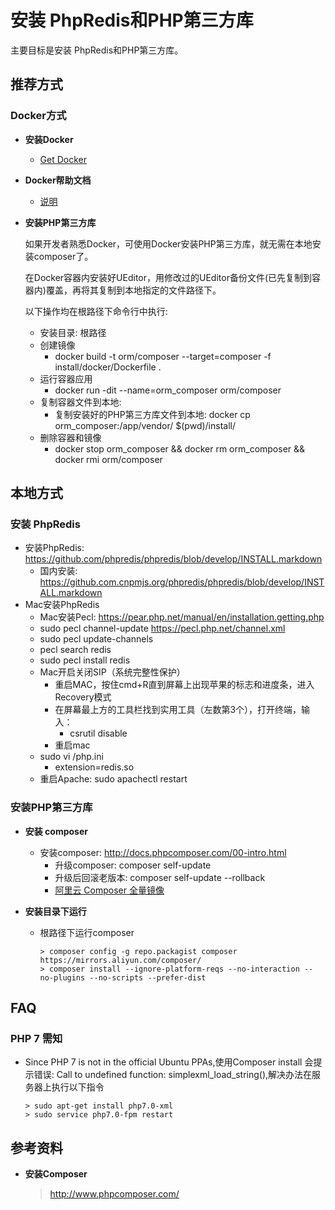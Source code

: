 # 安装 PhpRedis和PHP第三方库

主要目标是安装 PhpRedis和PHP第三方库。

## 推荐方式

### Docker方式

* **安装Docker**

  - [Get Docker](https://docs.docker.com/get-docker/)

* **Docker帮助文档**

  - [说明](docker/README.md)

* **安装PHP第三方库**

  如果开发者熟悉Docker，可使用Docker安装PHP第三方库，就无需在本地安装composer了。

  在Docker容器内安装好UEditor，用修改过的UEditor备份文件(已先复制到容器内)覆盖，再将其复制到本地指定的文件路径下。

  以下操作均在根路径下命令行中执行:

  - 安装目录: 根路径
  - 创建镜像
    - docker build -t orm/composer --target=composer -f install/docker/Dockerfile .
  - 运行容器应用 
    - docker run -dit --name=orm_composer orm/composer
  - 复制容器文件到本地: 
    - 复制安装好的PHP第三方库文件到本地: docker cp orm_composer:/app/vendor/ $(pwd)/install/
  - 删除容器和镜像
    - docker stop orm_composer && docker rm orm_composer && docker rmi orm/composer

## 本地方式

### 安装 PhpRedis

  - 安装PhpRedis: https://github.com/phpredis/phpredis/blob/develop/INSTALL.markdown
    - 国内安装: https://github.com.cnpmjs.org/phpredis/phpredis/blob/develop/INSTALL.markdown
  - Mac安装PhpRedis
    - Mac安装Pecl: https://pear.php.net/manual/en/installation.getting.php
    - sudo pecl channel-update https://pecl.php.net/channel.xml
    - sudo pecl update-channels
    - pecl search redis
    - sudo pecl install redis
    - Mac开启关闭SIP（系统完整性保护）
      - 重启MAC，按住cmd+R直到屏幕上出现苹果的标志和进度条，进入Recovery模式
      - 在屏幕最上方的工具栏找到实用工具（左数第3个），打开终端，输入：
        - csrutil disable
      - 重启mac
    - sudo vi /php.ini
      - extension=redis.so
    - 重启Apache: sudo apachectl restart

### 安装PHP第三方库

* **安装 composer**

  - 安装composer: http://docs.phpcomposer.com/00-intro.html
    - 升级composer: composer self-update
    - 升级后回滚老版本: composer self-update --rollback 
    - [阿里云 Composer 全量镜像](https://developer.aliyun.com/composer)

* **安装目录下运行**

  - 根路径下运行composer

    ```
    > composer config -g repo.packagist composer https://mirrors.aliyun.com/composer/
    > composer install --ignore-platform-reqs --no-interaction --no-plugins --no-scripts --prefer-dist
    ```

## FAQ

### PHP 7 需知

  - Since PHP 7 is not in the official Ubuntu PPAs,使用Composer install 会提示错误: Call to undefined function: simplexml_load_string(),解决办法在服务器上执行以下指令

    ```
    > sudo apt-get install php7.0-xml
    > sudo service php7.0-fpm restart
    ```

## 参考资料

* **安装Composer**
  > http://www.phpcomposer.com/